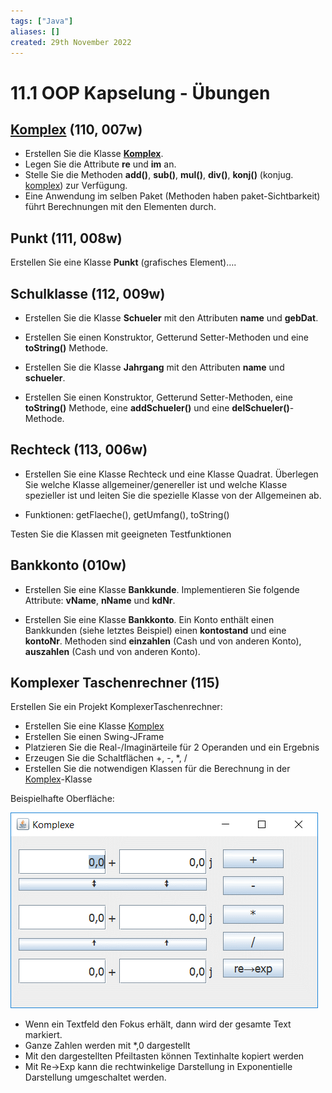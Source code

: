 ```yaml
---
tags: ["Java"]
aliases: []
created: 29th November 2022
---
```


# 11.1 OOP Kapselung - Übungen

## [Komplex](../../mathe/mathe%20(3)/Komplexe%20Zahlen.md) (110, 007w)

- Erstellen Sie die Klasse **[Komplex](../../mathe/mathe%20(3)/Komplexe%20Zahlen.md)**.
- Legen Sie die Attribute **re** und **im** an.
- Stelle Sie die Methoden **add()**, **sub()**, **mul()**, **div()**, **konj()** (konjug. [komplex](../../mathe/mathe%20(3)/Komplexe%20Zahlen.md)) zur Verfügung. 
- Eine Anwendung im selben Paket (Methoden haben paket-Sichtbarkeit) führt Berechnungen mit den Elementen durch.

## Punkt (111, 008w)

Erstellen Sie eine Klasse **Punkt** (grafisches Element)….

## Schulklasse (112, 009w)

- Erstellen Sie die Klasse **Schueler** mit den Attributen **name** und **gebDat**.
- Erstellen Sie einen Konstruktor, Getterund Setter-Methoden und eine **toString()** Methode.

- Erstellen Sie die Klasse **Jahrgang** mit den Attributen **name** und **schueler**.
- Erstellen Sie einen Konstruktor, Getterund Setter-Methoden, eine **toString()** Methode, eine **addSchueler()** und eine **delSchueler()**-Methode.

## Rechteck (113, 006w)

- Erstellen Sie eine Klasse Rechteck und eine Klasse Quadrat. Überlegen Sie welche Klasse allgemeiner/genereller ist und welche Klasse spezieller ist und leiten Sie die spezielle Klasse von der Allgemeinen ab.

- Funktionen: getFlaeche(), getUmfang(), toString()

Testen Sie die Klassen mit geeigneten Testfunktionen

## Bankkonto (010w)

- Erstellen Sie eine Klasse **Bankkunde**. Implementieren Sie folgende Attribute: **vName**, **nName** und **kdNr**.

- Erstellen Sie eine Klasse **Bankkonto**. Ein Konto enthält einen Bankkunden (siehe letztes Beispiel) einen **kontostand** und eine **kontoNr**. Methoden sind **einzahlen** (Cash und von anderen Konto), **auszahlen** (Cash und von anderen Konto).

## Komplexer Taschenrechner (115)

Erstellen Sie ein Projekt KomplexerTaschenrechner:

- Erstellen Sie eine Klasse [Komplex](../../mathe/mathe%20(3)/Komplexe%20Zahlen.md)
- Erstellen Sie einen Swing-JFrame
- Platzieren Sie die Real-/Imaginärteile für 2 Operanden und ein Ergebnis
- Erzeugen Sie die Schaltflächen +, -, *, /
- Erstellen Sie die notwendigen Klassen für die Berechnung in der [Komplex](../../mathe/mathe%20(3)/Komplexe%20Zahlen.md)-Klasse

Beispielhafte Oberfläche:

![KomplexerTaschenrechner](assets/KomplexerTaschenrechner.gif)

- Wenn ein Textfeld den Fokus erhält, dann wird der gesamte Text markiert.
- Ganze Zahlen werden mit *,0 dargestellt
- Mit den dargestellten Pfeiltasten können Textinhalte kopiert werden
- Mit Re->Exp kann die rechtwinkelige Darstellung in Exponentielle Darstellung umgeschaltet werden.

